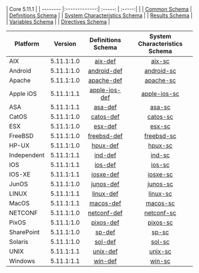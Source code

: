 | Core 5.11.1 |
| -------- |:-------------:| :-----: | :-----:| |
| [Common  Schema](../blob/master/schemas/oval-common-schema.xsd) |
| [Definitions Schema](../blob/master/schemas/oval-definitions-schema.xsd) |
| [System Characteristics Schema](../blob/master/schemas/oval-system-characteristics-schema.xsd) |
| [Results Schema](../blob/master/schemas/oval-results-schema.xsd) |
| [Variables Schema](../blob/master/schemas/oval-variables-schema.xsd) |
| [Directives Schema](../blob/master/schemas/oval-directives-schema.xsd) |

| Platform | Version | Definitions Schema | System Characteristics Schema |
| -------- |:-------------:| :-----: | :-----:|
|AIX | 5.11.1:1.0 | [aix-def](../blob/master/schemas/aix-definitions-schema.xsd) | [aix-sc](../blob/master/schemas/aix-system-characteristics-schema.xsd)|
|Android | 5.11.1:1.0 | [android-def](../blob/master/schemas/android-definitions-schema.xsd) | [android-sc](../blob/master/schemas/android-system-characteristics-schema.xsd)|
|Apache | 5.11.1:1.0 | [apache-def](../blob/master/schemas/apache-definitions-schema.xsd) | [apache-sc](../blob/master/schemas/apache-system-characteristics-schema.xsd)|
|Apple iOS | 5.11.1:1.1 | [apple-ios-def](../blob/master/schemas/apple-ios-definitions-schema.xsd) | [apple-ios-sc](../blob/master/schemas/apple-ios-system-characteristics-schema.xsd)|
|ASA | 5.11.1:1.1 | [asa-def](../blob/master/schemas/asa-definitions-schema.xsd) | [asa-sc](../blob/master/schemas/asa-system-characteristics-schema.xsd)|
|CatOS | 5.11.1:1.0 | [catos-def](../blob/master/schemas/catos-definitions-schema.xsd) | [catos-sc](../blob/master/schemas/catos-system-characteristics-schema.xsd)|
|ESX | 5.11.1:1.0 | [esx-def](../blob/master/schemas/esx-definitions-schema.xsd) | [esx-sc](../blob/master/schemas/esx-system-characteristics-schema.xsd)|
|FreeBSD | 5.11.1:1.0 | [freebsd-def](../blob/master/schemas/freebsd-definitions-schema.xsd) | [freebsd-sc](../blob/master/schemas/freebsd-system-characteristics-schema.xsd)|
|HP-UX | 5.11.1:1.0 | [hpux-def](../blob/master/schemas/hpux-definitions-schema.xsd) | [hpux-sc](../blob/master/schemas/hpux-system-characteristics-schema.xsd)|
|Independent | 5.11.1:1.1 | [ind-def](../blob/master/schemas/independent-definitions-schema.xsd) | [ind-sc](../blob/master/schemas/independent-system-characteristics-schema.xsd)|
|IOS | 5.11.1:1.1 | [ios-def](../blob/master/schemas/ios-definitions-schema.xsd) | [ios-sc](../blob/master/schemas/ios-system-characteristics-schema.xsd)|
|IOS-XE | 5.11.1:1.1 | [iosxe-def](../blob/master/schemas/iosxe-definitions-schema.xsd) | [iosxe-sc](../blob/master/schemas/iosxe-system-characteristics-schema.xsd)|
|JunOS | 5.11.1:1.0 | [junos-def](../blob/master/schemas/junos-definitions-schema.xsd) | [junos-sc](../blob/master/schemas/junos-system-characteristics-schema.xsd)|
|LINUX | 5.11.1:1.1 | [linux-def](../blob/master/schemas/linux-definitions-schema.xsd) | [linux-sc](../blob/master/schemas/linux-system-characteristics-schema.xsd)|
|MacOS | 5.11.1:1.1 | [macos-def](../blob/master/schemas/macos-definitions-schema.xsd) | [macos-sc](../blob/master/schemas/macos-system-characteristics-schema.xsd)|
|NETCONF | 5.11.1:1.0 | [netconf-def](../blob/master/schemas/netconf-definitions-schema.xsd) | [netconf-sc](../blob/master/schemas/netconf-system-characteristics-schema.xsd)|
|PixOS | 5.11.1:1.0 | [pixos-def](../blob/master/schemas/pixos-definitions-schema.xsd) | [pixos-sc](../blob/master/schemas/pixos-system-characteristics-schema.xsd)|
|SharePoint | 5.11.1:1.0 | [sp-def](../blob/master/schemas/sharepoint-definitions-schema.xsd) | [sp-sc](../blob/master/schemas/sharepoint-system-characteristics-schema.xsd)|
|Solaris | 5.11.1:1.0 | [sol-def](../blob/master/schemas/solaris-definitions-schema.xsd) | [sol-sc](../blob/master/schemas/solaris-system-characteristics-schema.xsd)|
|UNIX | 5.11.1:1.1 | [unix-def](../blob/master/schemas/unix-definitions-schema.xsd) | [unix-sc](../blob/master/schemas/unix-system-characteristics-schema.xsd)|
|Windows | 5.11.1:1.1 | [win-def](../blob/master/schemas/windows-definitions-schema.xsd) | [win-sc](../blob/master/schemas/windows-system-characteristics-schema.xsd)|
